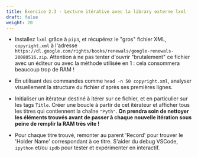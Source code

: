 ```yaml
---
title: Exercice 2.3 - Lecture itérative avec la library externe lxml
draft: false
weight: 20
---
```


- Installez `lxml` grâce à `pip3`, et récupérez le "gros" fichier XML, `copyright.xml` à l'adresse `https://dl.google.com/rights/books/renewals/google-renewals-20080516.zip`. Attention à ne pas tenter d'ouvrir "brutalement" ce fichier avec un éditeur ou avec la méthode utilisée en 1 : cela consommera beaucoup trop de RAM !

- En utilisant des commandes comme `head -n 50 copyright.xml`, analyser visuellement la structure du fichier d'après ses premières lignes.

- Initialiser un itérateur destiné à itérer sur ce fichier, et en particulier sur les tags `Title`. Créer une boucle à partir de cet itérateur et afficher tous les titres qui contiennent la chaîne `"Pyth"`. **On prendra soin de nettoyer les éléments trouvés avant de passer à chaque nouvelle itération sous peine de remplir la RAM très vite !**

- Pour chaque titre trouvé, remonter au parent 'Record' pour trouver le 'Holder Name' correspondant à ce titre. S'aider du debug VSCode, `ipython` et/ou `ipdb` pour tester et expérimenter en interactif.
